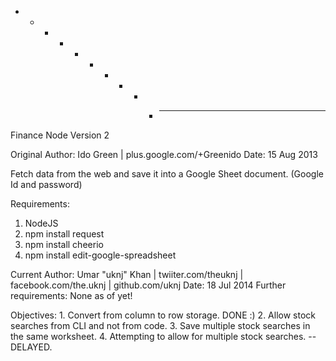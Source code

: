 * * * * * - - - - - * * * * *


Finance Node Version 2

Original Author: Ido Green | plus.google.com/+Greenido
Date: 15 Aug 2013

Fetch data from the web and save it into a Google Sheet document. (Google Id and password)

Requirements:
  1. NodeJS
  2. npm install request
  3. npm install cheerio
  4. npm install edit-google-spreadsheet

Current Author: Umar "uknj" Khan | twiiter.com/theuknj | facebook.com/the.uknj | github.com/uknj
Date: 18 Jul 2014
Further requirements:
    None as of yet!


Objectives:
	1. Convert from column to row storage. DONE :)
	2. Allow stock searches from CLI and not from code.
	3. Save multiple stock searches in the same worksheet.
	4. Attempting to allow for multiple stock searches. --DELAYED.
